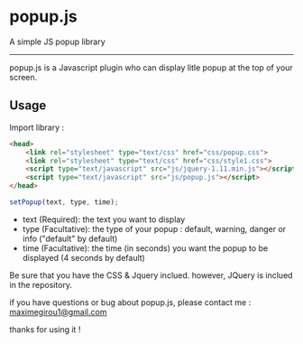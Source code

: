 # popup.js
A simple JS popup library

_______________________________________________

popup.js is a Javascript plugin who can display litle popup at the top of your screen.

## Usage

Import library : 

```html
<head>
	<link rel="stylesheet" type="text/css" href="css/popup.css">
	<link rel="stylesheet" type="text/css" href="css/style1.css">
	<script type="text/javascript" src="js/jquery-1.11.min.js"></script>
	<script type="text/javascript" src="js/popup.js"></script>
</head>
```

```javascript
setPopup(text, type, time);
```

- text (Required): the text you want to display 
- type (Facultative): the type of your popup : default, warning, danger or info ("default" by default)
- time (Facultative): the time (in seconds) you want the popup to be displayed (4 seconds by default)

Be sure that you have the CSS & Jquery inclued. however, JQuery is inclued in the repository.

if you have questions or bug about popup.js, please contact me : maximegirou1@gmail.com

thanks for using it !

